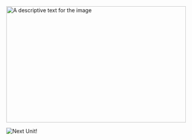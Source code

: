 <img width="474" height="307" alt="A descriptive text for the image" src="https://github.com/user-attachments/assets/2b3d6a70-55e0-4cda-8296-39ce2114b085" />

![Next Unit!](https://github.com/pingforhelp/BCA/tree/main/Docs)

